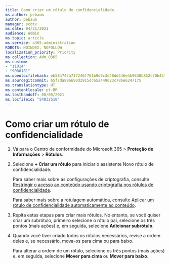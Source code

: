 ```yaml
---
title: Como criar um rótulo de confidencialidade
ms.author: pebaum
author: pebaum
manager: scotv
ms.date: 04/21/2021
audience: Admin
ms.topic: article
ms.service: o365-administration
ROBOTS: NOINDEX, NOFOLLOW
localization_priority: Priority
ms.collection: Adm_O365
ms.custom:
- "11014"
- "9000181"
ms.openlocfilehash: eb584743a717246f761b9d9c3d40dd546e4b9630b852c70b45165edcc29e5859
ms.sourcegitcommit: b5f7da89a650d2915dc652449623c78be6247175
ms.translationtype: HT
ms.contentlocale: pt-BR
ms.lasthandoff: 08/05/2021
ms.locfileid: "54032510"
---
```

# <a name="how-to-create-a-sensitivity-label"></a>Como criar um rótulo de confidencialidade

1. Vá para o Centro de conformidade do Microsoft 365 > **Proteção de Informações** > **Rótulos**.

1. Selecione **+ Criar um rótulo** para iniciar o assistente Novo rótulo de confidencialidade.

    Para saber mais sobre as configurações de criptografia, consulte [Restringir o acesso ao conteúdo usando criptografia nos rótulos de confidencialidade](https://go.microsoft.com/fwlink/?linkid=2106331).

    Para saber mais sobre a rotulagem automática, consulte [Aplicar um rótulo de confidencialidade automaticamente ao conteúdo](https://go.microsoft.com/fwlink/?linkid=2105837).

1. Repita estas etapas para criar mais rótulos. No entanto, se você quiser criar um subrótulo, primeiro selecione o rótulo pai, selecione os três pontos (mais ações) e, em seguida, selecione **Adicionar subrótulo**.

1. Quando você tiver criado todos os rótulos necessários, revise a ordem deles e, se necessário, mova-os para cima ou para baixo. 
    
    Para alterar a ordem de um rótulo, selecione os três pontos (mais ações) e, em seguida, selecione **Mover para cima** ou **Mover para baixo**.
